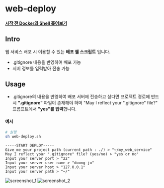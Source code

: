# web-deploy

#### [시작 전 Docker와 Shell 훑어보기](https://doong-jo.github.io/devops/2019/07/24/Docker-%EC%8B%9C%EC%9E%91%ED%95%98%EA%B8%B0-%EA%B7%B8%EB%A6%AC%EA%B3%A0-Shell%EC%9D%84-%EC%9D%B4%EC%9A%A9%ED%95%98%EC%97%AC-%EC%9E%90%EB%8F%99%ED%99%94-%ED%9D%89%EB%82%B4%EB%82%B4%EA%B8%B0/)

## Intro
웹 서비스 배포 시 이용할 수 있는 **배포 쉘 스크립트** 입니다.

- .gitignore 내용을 반영하여 배포 가능
- 서버 정보를 입력받아 전송 가능

## Usage


- .gitignore의 내용을 반영하여 배포 서버에 전송하고 싶다면 프로젝트 경로에 반드시 **".gitignore"** 파일이 존재해야 하며 "May I reflect your ".gitignore" file?" 프롬프트에서 **"yes"를 입력**합니다.

#### 예시
```bash
# 실행
sh web-deploy.sh
```
```
-----START DEPLOY-----
Give me your project path (current path : ./) > "~/my_web_service"
May I reflect your ".gitignore" file? (yes/no) > "yes or no"
Input your server port > "22"
Input your server user name > "doong-jo"
Input your server host > "127.0.0.1"
Input your server path > "~/"
```

![screenshot_1](https://github.com/doong-jo/web-deploy/blob/master/screenshot_1.png?raw=true)
![screenshot_2](https://github.com/doong-jo/web-deploy/blob/master/screenshot_2.png?raw=true)
